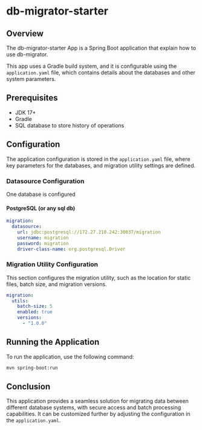 
# db-migrator-starter

## Overview

The db-migrator-starter App is a Spring Boot application that explain how to use db-migrator.

This app uses a Gradle build system, and it is configurable using the `application.yaml` file, which contains details about the databases and other system parameters.

## Prerequisites

- JDK 17+
- Gradle
- SQL database to store history of operations

## Configuration

The application configuration is stored in the `application.yaml` file, where key parameters for the databases, and migration utility settings are defined.


### Datasource Configuration

One database is configured

#### PostgreSQL (or any sql db)

```yaml
migration:
  datasource:
    url: jdbc:postgresql://172.27.210.242:30037/migration
    username: migration
    password: migration
    driver-class-name: org.postgresql.Driver
```


### Migration Utility Configuration

This section configures the migration utility, such as the location for static files, batch size, and migration versions.

```yaml
migration:
  utils:
    batch-size: 5
    enabled: true
    versions:
      - "1.0.0"
```

## Running the Application

To run the application, use the following command:

```bash
mvn spring-boot:run
```
## Conclusion

This application provides a seamless solution for migrating data between different database systems, with secure access and batch processing capabilities. It can be customized further by adjusting the configuration in the `application.yaml`.
